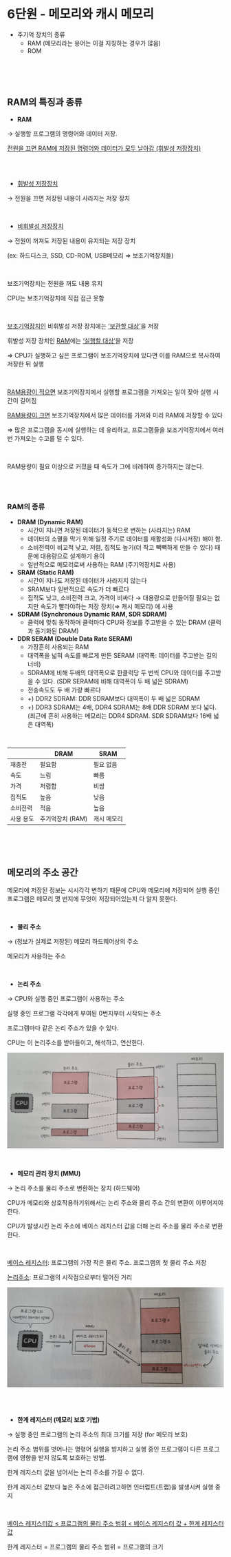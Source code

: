 # 6단원 - 메모리와 캐시 메모리

- 주기억 장치의 종류
    - RAM (메모리라는 용어는 이걸 지칭하는 경우가 많음)
    - ROM

<br>
<br>
<br>

## RAM의 특징과 종류

- **RAM**

→ 실행할 프로그램의 명령어와 데이터 저장. 

<ins>전원을 끄면 RAM에 저장된 명령어와 데이터가 모두 날아감 (휘발성 저장장치)</ins>

<br>
<br>

- <ins>휘발성 저장장치</ins>

→ 전원을 끄면 저장된 내용이 사라지는 저장 장치

<br>

- <ins>비휘발성 저장장치</ins>

→ 전원이 꺼져도 저장된 내용이 유지되는 저장 장치

(ex: 하드디스크, SSD, CD-ROM, USB메모리 ⇒ 보조기억장치들)

<br>

보조기억장치는 전원을 꺼도 내용 유지

CPU는 보조기억장치에 직접 접근 못함

<br>

<ins>보조기억장치인</ins> 비휘발성 저장 장치에는 <ins>‘보관할 대상’</ins>을 저장

휘발성 저장 장치인 <ins>RAM</ins>에는 <ins>‘실행할 대상’</ins>을 저장

⇒ CPU가 실행하고 싶은 프로그램이 보조기억장치에 있다면 이를 RAM으로 복사하여 저장한 뒤 실행

<br>

<ins>RAM용량이 적으면</ins> 보조기억장치에서 실행할 프로그램을 가져오는 일이 잦아 실행 시간이 길어짐

<ins>RAM용량이 크면</ins> 보조기억장치에서 많은 데이터를 가져와 미리 RAM에 저장할 수 있다 

⇒ 많은 프로그램을 동시에 실행하는 데 유리하고, 프로그램들을 보조기억장치에서 여러 번 가져오는 수고를 덜 수 있다.

<br>

RAM용량이 필요 이상으로 커졌을 때 속도가 그에 비례하여 증가하지는 않는다.

<br>
<br>

### RAM의 종류

- **DRAM (Dynamic RAM)**
    - 시간이 지나면 저장된 데이터가 동적으로 변하는 (사라지는) RAM
    - 데이터의 소멸을 막기 위해 일정 주기로 데이터를 재활성화 (다시저장) 해야 함.
    - 소비전력이 비교적 낮고, 저렴, 집적도 높기(더 작고 빽빽하게 만들 수 있다) 때문에 대용량으로 설계하기 용이
    - 일반적으로 메모리로써 사용하는 RAM (주기억장치로 사용)
- **SRAM (Static RAM)**
    - 시간이 지나도 저장된 데이터가 사라지지 않는다
    - SRAM보다 일반적으로 속도가 더 빠르다
    - 집적도 낮고, 소비전력 크고, 가격이 비싸다 → 대용량으로 만들어질 필요는 없지만 속도가 빨라야하는 저장 장치(⇒ 캐시 메모리) 에 사용
- **SDRAM (Synchronous Dynamic RAM, SDR SDRAM)**
    - 클럭에 맞춰 동작하며 클럭마다 CPU와 정보를 주고받을 수 있는 DRAM (클럭과 동기화된 DRAM)
- **DDR SERAM (Double Data Rate SERAM)**
    - 가장흔히 사용되는 RAM
    - 대역폭을 넓혀 속도를 빠르게 만든 SERAM (대역폭: 데이터를 주고받는 길의 너비)
    - SDRAM에 비해 두배의 대역폭으로 한클럭당 두 번씩 CPU와 데이터를 주고받을 수 있다. (SDR SERAM에 비해 대역폭이 두 배 넓은 SDRAM)
    - 전송속도도 두 배 가량 빠르다
    - +) DDR2 SDRAM: DDR SDRAM보다 대역폭이 두 배 넓은 SDRAM
    - +) DDR3 SDRAM는 4배, DDR4 SDRAM는 8배 DDR SDRAM 보다 넓다. (최근에 흔히 사용하는 메모리는 DDR4 SDRAM. SDR SDRAM보다 16배 넓은 대역폭)

<br>

|  | DRAM | SRAM |
| --- | --- | --- |
| 재충전 | 필요함 | 필요 없음 |
| 속도 | 느림 | 빠름 |
| 가격 | 저렴함 | 비쌈 |
| 집적도 | 높음 | 낮음 |
| 소비전력 | 적음 | 높음 |
| 사용 용도 | 주기억장치 (RAM) | 캐시 메모리 |

<br>
<br>
<br>

## 메모리의 주소 공간

메모리에 저장된 정보는 시시각각 변하기 때문에 CPU와 메모리에 저장되어 실행 중인 프로그램은 메모리 몇 번지에 무엇이 저장되어있는지 다 알지 못한다.

<br>

- **물리 주소**

→ (정보가 실제로 저장된) 메모리 하드웨어상의 주소

메모리가 사용하는 주소

<br>

- **논리 주소**

→ CPU와 실행 중인 프로그램이 사용하는 주소

실행 중인 프로그램 각각에게 부여된 0번지부터 시작되는 주소

프로그램마다 같은 논리 주소가 있을 수 있다.

CPU는 이 논리주소를 받아들이고, 해석하고, 연산한다.

![Untitled](6단원%20-%20논리주소와%20물리주소.png)

<br>

- **메모리 관리 장치 (MMU)**

→ 논리 주소를 물리 주소로 변환하는 장치 (하드웨어)

CPU가 메모리와 상호작용하기위해서는 논리 주소와 물리 주소 간의 변환이 이루어져야 한다.

CPU가 발생시킨 논리 주소에 베이스 레지스터 값을 더해 논리 주소를 물리 주소로 변환한다.

<br>

<ins>베이스 레지스터</ins>: 프로그램의 가장 작은 물리 주소. 프로그램의 첫 물리 주소 저장

<ins>논리주소</ins>: 프로그램의 시작점으로부터 떨어진 거리

![Untitled](6단원%20-%20MMU.png)

<br>
<br>

- **한계 레지스터 (메모리 보호 기법)**

→ 실행 중인 프로그램의 논리 주소의 최대 크기를 저장 (for 메모리 보호)

논리 주소 범위를 벗어나는 명령어 실행을 방지하고 실행 중인 프로그램이 다른 프로그램에 영향을 받지 않도록 보호하는 방법.

한계 레지스터 값을 넘어서는 논리 주소를 가질 수 없다.

한계 레지스터 값보다 높은 주소에 접근하려고하면 인터럽트(트랩)을 발생시켜 실행 중지

<br>

<ins>베이스 레지스터값 ≤ 프로그램의 물리 주소 범위 < 베이스 레지스터 값 + 한계 레지스터 값</ins>

한계 레지스터 = 프로그램의 물리 주소 범위 = 프로그램의 크기

<br>
<br>
<br>